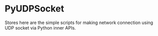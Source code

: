 # PyUDPSocket
Stores here are the simple scripts for making network connection using UDP socket via Python inner APIs.
